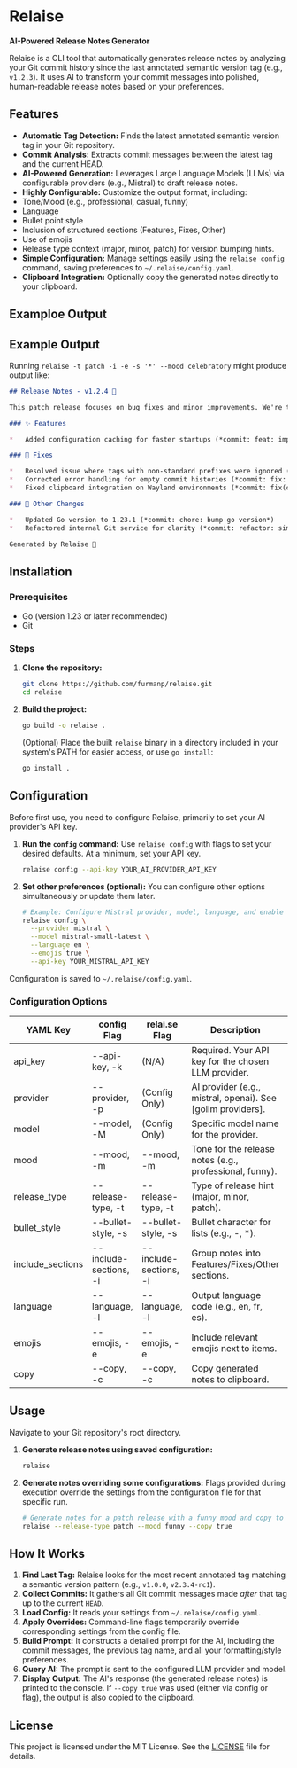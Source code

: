 # Relaise

**AI-Powered Release Notes Generator**

Relaise is a CLI tool that automatically generates release notes by analyzing your Git commit history since the last annotated semantic version tag (e.g., `v1.2.3`). It uses AI to transform your commit messages into polished, human-readable release notes based on your preferences.

## Features

*   **Automatic Tag Detection:** Finds the latest annotated semantic version tag in your Git repository.
*   **Commit Analysis:** Extracts commit messages between the latest tag and the current HEAD.
*   **AI-Powered Generation:** Leverages Large Language Models (LLMs) via configurable providers (e.g., Mistral) to draft release notes.
*   **Highly Configurable:** Customize the output format, including:
   *   Tone/Mood (e.g., professional, casual, funny)
   *   Language
   *   Bullet point style
   *   Inclusion of structured sections (Features, Fixes, Other)
   *   Use of emojis
   *   Release type context (major, minor, patch) for version bumping hints.
*   **Simple Configuration:** Manage settings easily using the `relaise config` command, saving preferences to `~/.relaise/config.yaml`.
*   **Clipboard Integration:** Optionally copy the generated notes directly to your clipboard. 

## Examploe Output
## Example Output

Running `relaise -t patch -i -e -s '*' --mood celebratory` might produce output like:

```markdown
## Release Notes - v1.2.4 🎉

This patch release focuses on bug fixes and minor improvements. We're thrilled to bring you these updates!

### ✨ Features

*   Added configuration caching for faster startups (*commit: feat: implement config cache*)

### 🐛 Fixes

*   Resolved issue where tags with non-standard prefixes were ignored (*commit: fix: handle complex tag prefixes*)
*   Corrected error handling for empty commit histories (*commit: fix: improve error message for no commits*)
*   Fixed clipboard integration on Wayland environments (*commit: fix(clipboard): add wayland support*)

### 🔧 Other Changes

*   Updated Go version to 1.23.1 (*commit: chore: bump go version*)
*   Refactored internal Git service for clarity (*commit: refactor: simplify git service*)

Generated by Relaise 🚀
```

## Installation

### Prerequisites

*   Go (version 1.23 or later recommended)
*   Git

### Steps

1.  **Clone the repository:**
    ```bash
    git clone https://github.com/furmanp/relaise.git
    cd relaise
    ```
2.  **Build the project:**
    ```bash
    go build -o relaise .
    ```
    (Optional) Place the built `relaise` binary in a directory included in your system's PATH for easier access, or use `go install`:
    ```bash
    go install .
    ```

## Configuration

Before first use, you need to configure Relaise, primarily to set your AI provider's API key.

1.  **Run the `config` command:**
    Use `relaise config` with flags to set your desired defaults. At a minimum, set your API key.
    ```bash
    relaise config --api-key YOUR_AI_PROVIDER_API_KEY
    ```

2.  **Set other preferences (optional):**
    You can configure other options simultaneously or update them later.
    ```bash
    # Example: Configure Mistral provider, model, language, and enable emojis
    relaise config \
      --provider mistral \
      --model mistral-small-latest \
      --language en \
      --emojis true \
      --api-key YOUR_MISTRAL_API_KEY
    ```

Configuration is saved to `~/.relaise/config.yaml`.

### Configuration Options

| YAML Key         | config Flag            | relai.se Flag          | Description                                                 | Default              |
|------------------|------------------------|------------------------|-------------------------------------------------------------|----------------------|
| api_key          | --api-key, -k          | (N/A)                  | Required. Your API key for the chosen LLM provider.         | ""                   |
| provider         | --provider, -p         | (Config Only)          | AI provider (e.g., mistral, openai). See [gollm providers]. | mistral              |
| model            | --model, -M            | (Config Only)          | Specific model name for the provider.                       | mistral-small-latest |
| mood             | --mood, -m             | --mood, -m             | Tone for the release notes (e.g., professional, funny).     | professional         |
| release_type     | --release-type, -t     | --release-type, -t     | Type of release hint (major, minor, patch).                 | minor                |
| bullet_style     | --bullet-style, -s     | --bullet-style, -s     | Bullet character for lists (e.g., -, *).                    | -                    |
| include_sections | --include-sections, -i | --include-sections, -i | Group notes into Features/Fixes/Other sections.             | false                |
| language         | --language, -l         | --language, -l         | Output language code (e.g., en, fr, es).                    | en                   |
| emojis           | --emojis, -e           | --emojis, -e           | Include relevant emojis next to items.                      | false                |
| copy             | --copy, -c             | --copy, -c             | Copy generated notes to clipboard.                          | false                |

## Usage

Navigate to your Git repository's root directory.

1.  **Generate release notes using saved configuration:**
    ```bash
    relaise
    ```

2.  **Generate notes overriding some configurations:**
    Flags provided during execution override the settings from the configuration file for that specific run.
    ```bash
    # Generate notes for a patch release with a funny mood and copy to clipboard
    relaise --release-type patch --mood funny --copy true
    ```

## How It Works

1.  **Find Last Tag:** Relaise looks for the most recent annotated tag matching a semantic version pattern (e.g., `v1.0.0`, `v2.3.4-rc1`).
2.  **Collect Commits:** It gathers all Git commit messages made *after* that tag up to the current `HEAD`.
3.  **Load Config:** It reads your settings from `~/.relaise/config.yaml`.
4.  **Apply Overrides:** Command-line flags temporarily override corresponding settings from the config file.
5.  **Build Prompt:** It constructs a detailed prompt for the AI, including the commit messages, the previous tag name, and all your formatting/style preferences.
6.  **Query AI:** The prompt is sent to the configured LLM provider and model.
7.  **Display Output:** The AI's response (the generated release notes) is printed to the console. If `--copy true` was used (either via config or flag), the output is also copied to the clipboard.

## License

This project is licensed under the MIT License. See the [LICENSE](LICENSE) file for details.

